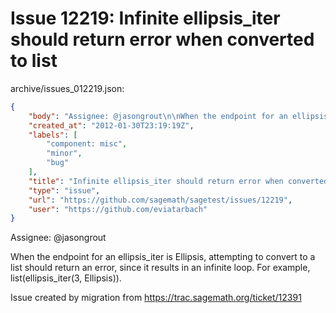 # Issue 12219: Infinite ellipsis_iter should return error when converted to list

archive/issues_012219.json:
```json
{
    "body": "Assignee: @jasongrout\n\nWhen the endpoint for an ellipsis_iter is Ellipsis, attempting to convert to a list should return an error, since it results in an infinite loop. For example, list(ellipsis_iter(3, Ellipsis)).\n\nIssue created by migration from https://trac.sagemath.org/ticket/12391\n\n",
    "created_at": "2012-01-30T23:19:19Z",
    "labels": [
        "component: misc",
        "minor",
        "bug"
    ],
    "title": "Infinite ellipsis_iter should return error when converted to list",
    "type": "issue",
    "url": "https://github.com/sagemath/sagetest/issues/12219",
    "user": "https://github.com/eviatarbach"
}
```
Assignee: @jasongrout

When the endpoint for an ellipsis_iter is Ellipsis, attempting to convert to a list should return an error, since it results in an infinite loop. For example, list(ellipsis_iter(3, Ellipsis)).

Issue created by migration from https://trac.sagemath.org/ticket/12391



